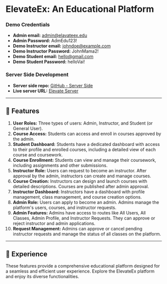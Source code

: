 # ElevateEx: An Educational Platform

### Demo Credentials
- **Admin email:** admin@elavateex.edu
- **Admin Password:** AdmEdu123!
- **Demo Instructor email:** johndoe@example.com
- **Demo Instructor Password:** JohnMama2!
- **Demo Student email:** hello@gmail.com
- **Demo Student Password:** helloVai!

### Server Side Development
- **Server side repo:** [GitHub - Server Side](https://github.com/programming-hero-web-course1/b9a12-server-side-gazimaksudur2)
- **Live server URL:** [Elevate Server](https://elevate-dusky-nine.vercel.app)

---

## 🌟 Features

1. **User Roles:** Three types of users: Admin, Instructor, and Student (or General User).
2. **Course Access:** Students can access and enroll in courses approved by the admin.
3. **Student Dashboard:** Students have a dedicated dashboard with access to their profile and enrolled courses, including a detailed view of each course and coursework.
4. **Course Enrollment:** Students can view and manage their coursework, including assignments and other submissions.
5. **Instructor Role:** Users can request to become an instructor. After approval by the admin, instructors can create and manage courses.
6. **Course Creation:** Instructors can design and launch courses with detailed descriptions. Courses are published after admin approval.
7. **Instructor Dashboard:** Instructors have a dashboard with profile management, class management, and course creation options.
8. **Admin Role:** Users can apply to become an admin. Admins manage the platform's users, courses, and instructor requests.
9. **Admin Features:** Admins have access to routes like All Users, All Classes, Admin Profile, and Instructor Requests. They can approve or reject instructor and admin applications.
10. **Request Management:** Admins can approve or cancel pending instructor requests and manage the status of all classes on the platform.

---

## 🚀 Experience
These features provide a comprehensive educational platform designed for a seamless and efficient user experience. Explore the ElevateEx platform and enjoy its diverse functionalities.





